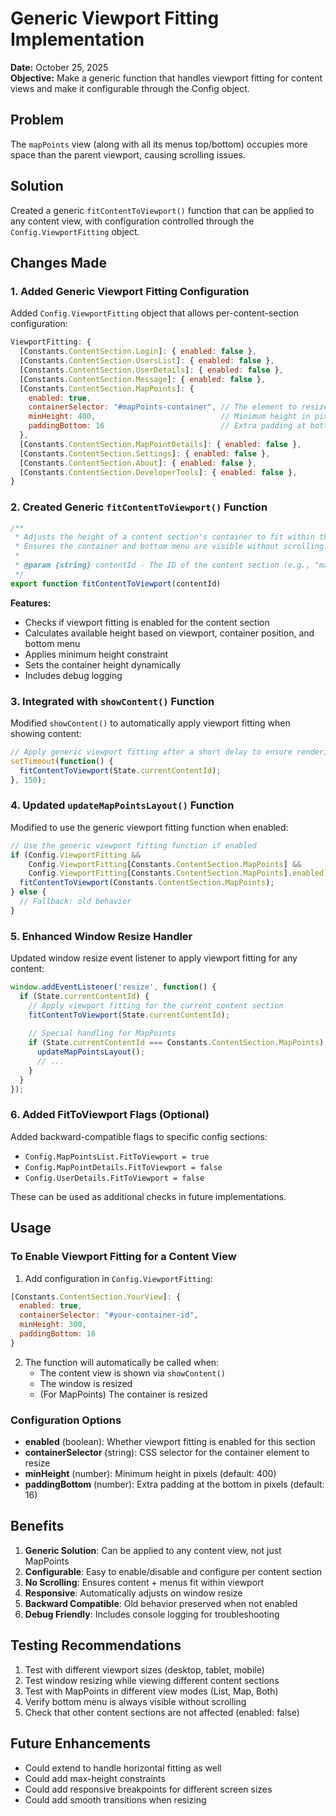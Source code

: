 # Generic Viewport Fitting Implementation

**Date:** October 25, 2025  
**Objective:** Make a generic function that handles viewport fitting for content views and make it configurable through the Config object.

## Problem
The `mapPoints` view (along with all its menus top/bottom) occupies more space than the parent viewport, causing scrolling issues.

## Solution
Created a generic `fitContentToViewport()` function that can be applied to any content view, with configuration controlled through the `Config.ViewportFitting` object.

## Changes Made

### 1. Added Generic Viewport Fitting Configuration
Added `Config.ViewportFitting` object that allows per-content-section configuration:

```javascript
ViewportFitting: {
  [Constants.ContentSection.Login]: { enabled: false },
  [Constants.ContentSection.UsersList]: { enabled: false },
  [Constants.ContentSection.UserDetails]: { enabled: false },
  [Constants.ContentSection.Message]: { enabled: false },
  [Constants.ContentSection.MapPoints]: { 
    enabled: true,
    containerSelector: "#mapPoints-container", // The element to resize
    minHeight: 400,                            // Minimum height in pixels
    paddingBottom: 16                          // Extra padding at bottom
  },
  [Constants.ContentSection.MapPointDetails]: { enabled: false },
  [Constants.ContentSection.Settings]: { enabled: false },
  [Constants.ContentSection.About]: { enabled: false },
  [Constants.ContentSection.DeveloperTools]: { enabled: false },
}
```

### 2. Created Generic `fitContentToViewport()` Function
```javascript
/**
 * Adjusts the height of a content section's container to fit within the viewport.
 * Ensures the container and bottom menu are visible without scrolling.
 * 
 * @param {string} contentId - The ID of the content section (e.g., "mapPoints")
 */
export function fitContentToViewport(contentId)
```

**Features:**
- Checks if viewport fitting is enabled for the content section
- Calculates available height based on viewport, container position, and bottom menu
- Applies minimum height constraint
- Sets the container height dynamically
- Includes debug logging

### 3. Integrated with `showContent()` Function
Modified `showContent()` to automatically apply viewport fitting when showing content:

```javascript
// Apply generic viewport fitting after a short delay to ensure rendering is complete
setTimeout(function() {
  fitContentToViewport(State.currentContentId);
}, 150);
```

### 4. Updated `updateMapPointsLayout()` Function
Modified to use the generic viewport fitting function when enabled:

```javascript
// Use the generic viewport fitting function if enabled
if (Config.ViewportFitting && 
    Config.ViewportFitting[Constants.ContentSection.MapPoints] && 
    Config.ViewportFitting[Constants.ContentSection.MapPoints].enabled) {
  fitContentToViewport(Constants.ContentSection.MapPoints);
} else {
  // Fallback: old behavior
}
```

### 5. Enhanced Window Resize Handler
Updated window resize event listener to apply viewport fitting for any content:

```javascript
window.addEventListener('resize', function() {
  if (State.currentContentId) {
    // Apply viewport fitting for the current content section
    fitContentToViewport(State.currentContentId);
    
    // Special handling for MapPoints
    if (State.currentContentId === Constants.ContentSection.MapPoints) {
      updateMapPointsLayout();
      // ...
    }
  }
});
```

### 6. Added FitToViewport Flags (Optional)
Added backward-compatible flags to specific config sections:
- `Config.MapPointsList.FitToViewport = true`
- `Config.MapPointDetails.FitToViewport = false`
- `Config.UserDetails.FitToViewport = false`

These can be used as additional checks in future implementations.

## Usage

### To Enable Viewport Fitting for a Content View

1. Add configuration in `Config.ViewportFitting`:
```javascript
[Constants.ContentSection.YourView]: { 
  enabled: true,
  containerSelector: "#your-container-id",
  minHeight: 300,
  paddingBottom: 16
}
```

2. The function will automatically be called when:
   - The content view is shown via `showContent()`
   - The window is resized
   - (For MapPoints) The container is resized

### Configuration Options

- **enabled** (boolean): Whether viewport fitting is enabled for this section
- **containerSelector** (string): CSS selector for the container element to resize
- **minHeight** (number): Minimum height in pixels (default: 400)
- **paddingBottom** (number): Extra padding at the bottom in pixels (default: 16)

## Benefits

1. **Generic Solution**: Can be applied to any content view, not just MapPoints
2. **Configurable**: Easy to enable/disable and configure per content section
3. **No Scrolling**: Ensures content + menus fit within viewport
4. **Responsive**: Automatically adjusts on window resize
5. **Backward Compatible**: Old behavior preserved when not enabled
6. **Debug Friendly**: Includes console logging for troubleshooting

## Testing Recommendations

1. Test with different viewport sizes (desktop, tablet, mobile)
2. Test window resizing while viewing different content sections
3. Test with MapPoints in different view modes (List, Map, Both)
4. Verify bottom menu is always visible without scrolling
5. Check that other content sections are not affected (enabled: false)

## Future Enhancements

- Could extend to handle horizontal fitting as well
- Could add max-height constraints
- Could add responsive breakpoints for different screen sizes
- Could add smooth transitions when resizing
